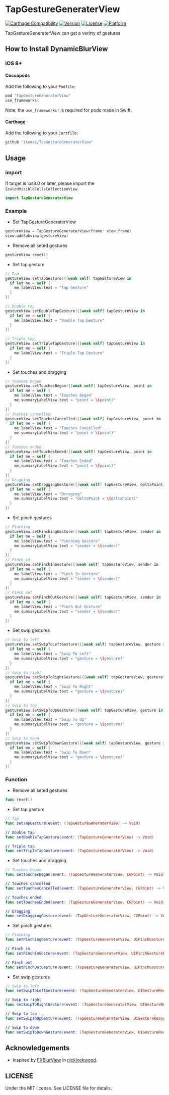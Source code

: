 # TapGestureGeneraterView

[![Carthage Compatibility](https://img.shields.io/badge/carthage-✓-f2a77e.svg?style=flat)](https://github.com/Carthage/Carthage/)
[![Version](https://img.shields.io/cocoapods/v/DynamicBlurView.svg?style=flat)](http://cocoadocs.org/docsets/DynamicBlurView)
[![License](https://img.shields.io/cocoapods/l/DynamicBlurView.svg?style=flat)](http://cocoadocs.org/docsets/DynamicBlurView)
[![Platform](https://img.shields.io/cocoapods/p/DynamicBlurView.svg?style=flat)](http://cocoadocs.org/docsets/DynamicBlurView)

TapGestureGeneraterView can get a verirty of gestures

## How to Install DynamicBlurView

### iOS 8+

#### Cocoapods

Add the following to your `Podfile`:

```Ruby
pod "TapGestureGeneraterView"
use_frameworks!
```
Note: the `use_frameworks!` is required for pods made in Swift.

#### Carthage

Add the following to your `Cartfile`:

```Ruby
github "ikemai/TapGestureGeneraterView"
```

## Usage

### import

If target is ios8.0 or later, please import the `ScaledVisibleCellsCollectionView`.

```Swift
import TapGestureGeneraterView
```

### Example


* Set TapGestureGeneraterView

```swift
gestureView = TapGestureGeneraterView(frame: view.frame)
view.addSubview(gestureView)
```

* Remove all seted gestures

```swift
gestureView.reset()
```

* Set tap gesture

```swift
// Tap
gestureView.setTapGesture({[weak self] tapGestureView in
  if let me = self {
    me.labelView.text = "Tap Gesture"
  }
})

// Double tap
gestureView.setDoubleTapGesture({[weak self] tapGestureView in
  if let me = self {
    me.labelView.text = "Double Tap Gesture"
  }
})

// Triple tap
gestureView.setTripleTapGesture({[weak self] tapGestureView in
  if let me = self {
    me.labelView.text = "Triple Tap Gesture"
  }
})
```

* Set touches and dragging

```swift
// Touches began
gestureView.setTouchesBegan({[weak self] tapGestureView, point in
  if let me = self {
    me.labelView.text = "Touches Began"
    me.summaryLabelView.text = "point = \(point)"
  }
})
// Touches cancelled
gestureView.setTouchesCancelled({[weak self] tapGestureView, point in
  if let me = self {
    me.labelView.text = "Touches Cancelled"
    me.summaryLabelView.text = "point = \(point)"
  }
})
// Touches ended
gestureView.setTouchesEnded({[weak self] tapGestureView, point in
  if let me = self {
    me.labelView.text = "Touches Ended"
    me.summaryLabelView.text = "point = \(point)"
  }
})
// Dragging
gestureView.setDraggingGesture({[weak self] tapGestureView, deltaPoint in
  if let me = self {
    me.labelView.text = "Drraging"
    me.summaryLabelView.text = "deltaPoint = \(deltaPoint)"
  }
})
```

* Set pinch gestures

```swift
// Pinching
gestureView.setPinchingGesture({[weak self] tapGestureView, sender in
  if let me = self {
    me.labelView.text = "Pinching Gesture"
    me.summaryLabelView.text = "sender = \(sender)"
  }
})
// Pinch in
gestureView.setPinchInGesture({[weak self] tapGestureView, sender in
  if let me = self {
    me.labelView.text = "Pinch In Gesture"
    me.summaryLabelView.text = "sender = \(sender)"
  }
})
// Pinch out
gestureView.setPinchOutGesture({[weak self] tapGestureView, sender in
  if let me = self {
    me.labelView.text = "Pinch Out Gesture"
    me.summaryLabelView.text = "sender = \(sender)"
  }
})
```

* Set swip gestures

```swift
// Swip to left
gestureView.setSwipToLeftGesture({[weak self] tapGestureView, gesture in
  if let me = self {
    me.labelView.text = "Swip To Left"
    me.summaryLabelView.text = "gesture = \(gesture)"
  }
})
// Swip to right
gestureView.setSwipToRightGesture({[weak self] tapGestureView, gesture in
  if let me = self {
    me.labelView.text = "Swip To Right"
    me.summaryLabelView.text = "gesture = \(gesture)"
  }
})
// Swip to top
gestureView.setSwipToUpGesture({[weak self] tapGestureView, gesture in
  if let me = self {
    me.labelView.text = "Swip To Up"
    me.summaryLabelView.text = "gesture = \(gesture)"
  }
})
// Swip to down
gestureView.setSwipToDownGesture({[weak self] tapGestureView, gesture in
  if let me = self {
    me.labelView.text = "Swip To Down"
    me.summaryLabelView.text = "gesture = \(gesture)"
  }
})
```

### Function

* Remove all seted gestures

```swift
func reset()
```

* Set tap gesture

```swift
// Tap
func setTapGesture(event: (TapGestureGeneraterView) -> Void)

// Double tap
func setDoubleTapGesture(event: (TapGestureGeneraterView) -> Void)

// Triple tap
func setTripleTapGesture(event: (TapGestureGeneraterView) -> Void)
```

* Set touches and dragging

```swift
// Touches began
func setTouchesBegan(event: (TapGestureGeneraterView, CGPoint) -> Void)

// Touches cancelled
func setTouchesCancelled(event: (TapGestureGeneraterView, CGPoint) -> Void)

// Touches ended
func setTouchesEnded(event: (TapGestureGeneraterView, CGPoint) -> Void)

// Dragging
func setDraggingGesture(event: (TapGestureGeneraterView, CGPoint) -> Void)
```

* Set pinch gestures

```swift
// Pinching
func setPinchingGesture(event: (TapGestureGeneraterView, UIPinchGestureRecognizer) -> Void)

// Pinch in
func setPinchInGesture(event: (TapGestureGeneraterView, UIPinchGestureRecognizer) -> Void)

// Pinch out
func setPinchOutGesture(event: (TapGestureGeneraterView, UIPinchGestureRecognizer) -> Void)
```

* Set swip gestures

```swift
// Swip to left
func setSwipToLeftGesture(event: (TapGestureGeneraterView, UIGestureRecognizer) -> Void)

// Swip to right
func setSwipToRightGesture(event: (TapGestureGeneraterView, UIGestureRecognizer) -> Void)

// Swip to top
func setSwipToUpGesture(event: (TapGestureGeneraterView, UIGestureRecognizer) -> Void)

// Swip to down
func setSwipToDownGesture(event: (TapGestureGeneraterView, UIGestureRecognizer) -> Void)
```

## Acknowledgements

* Inspired by [FXBlurView](https://github.com/nicklockwood/FXBlurView) in [nicklockwood](https://github.com/nicklockwood).

## LICENSE

Under the MIT license. See LICENSE file for details.
